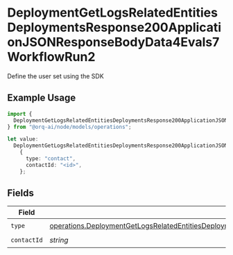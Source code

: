 # DeploymentGetLogsRelatedEntitiesDeploymentsResponse200ApplicationJSONResponseBodyData4Evals7WorkflowRun2

Define the user set using the SDK

## Example Usage

```typescript
import {
  DeploymentGetLogsRelatedEntitiesDeploymentsResponse200ApplicationJSONResponseBodyData4Evals7WorkflowRun2,
} from "@orq-ai/node/models/operations";

let value:
  DeploymentGetLogsRelatedEntitiesDeploymentsResponse200ApplicationJSONResponseBodyData4Evals7WorkflowRun2 =
    {
      type: "contact",
      contactId: "<id>",
    };
```

## Fields

| Field                                                                                                                                                                                                                                                                          | Type                                                                                                                                                                                                                                                                           | Required                                                                                                                                                                                                                                                                       | Description                                                                                                                                                                                                                                                                    |
| ------------------------------------------------------------------------------------------------------------------------------------------------------------------------------------------------------------------------------------------------------------------------------ | ------------------------------------------------------------------------------------------------------------------------------------------------------------------------------------------------------------------------------------------------------------------------------ | ------------------------------------------------------------------------------------------------------------------------------------------------------------------------------------------------------------------------------------------------------------------------------ | ------------------------------------------------------------------------------------------------------------------------------------------------------------------------------------------------------------------------------------------------------------------------------ |
| `type`                                                                                                                                                                                                                                                                         | [operations.DeploymentGetLogsRelatedEntitiesDeploymentsResponse200ApplicationJSONResponseBodyData4Evals7WorkflowRunEvals22Type](../../models/operations/deploymentgetlogsrelatedentitiesdeploymentsresponse200applicationjsonresponsebodydata4evals7workflowrunevals22type.md) | :heavy_check_mark:                                                                                                                                                                                                                                                             | N/A                                                                                                                                                                                                                                                                            |
| `contactId`                                                                                                                                                                                                                                                                    | *string*                                                                                                                                                                                                                                                                       | :heavy_check_mark:                                                                                                                                                                                                                                                             | N/A                                                                                                                                                                                                                                                                            |